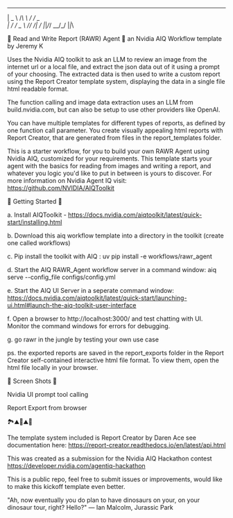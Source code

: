  ___    ___      _____ 
| _ \  /_\ \    / / _ \
|   / / _ \ \/\/ /|   /
|_|_\/_/ \_\_/\_/ |_|_\

🦖 Read and Write Report (RAWR) Agent 🦖
an Nvidia AIQ Workflow template by Jeremy K

Uses the Nvidia AIQ toolkit to ask an LLM to review an image from the internet url or a local file, and extract the json data out of it using a prompt of your choosing. The extracted data is then used to write a custom report using the Report Creator template system, displaying the data in a single file html readable format.

The function calling and image data extraction uses an LLM from build.nvidia.com, but can also be setup to use other providers like OpenAI.

You can have multiple templates for different types of reports, as defined by one function call parameter. You create visually appealing html reports with Report Creator, that are generated from files in the report_templates folder.

This is a starter workflow, for you to build your own RAWR Agent using Nvidia AIQ, customized for your requirements. This template starts your agent with the basics for reading from images and writing a report, and whatever you logic you'd like to put in between is yours to discover. For more information on Nvidia Agent IQ visit: https://github.com/NVIDIA/AIQToolkit

🦕 Getting Started 🦕

a. Install AIQToolkit - https://docs.nvidia.com/aiqtoolkit/latest/quick-start/installing.html

b. Download this aiq workflow template into a directory in the toolkit (create one called workflows)

c. Pip install the toolkit with AIQ :     uv pip install -e workflows/rawr_agent

d. Start the AIQ RAWR_Agent workflow server in a command window:      aiq serve --config_file configs/config.yml

e. Start the AIQ UI Server in a seperate command window: https://docs.nvidia.com/aiqtoolkit/latest/quick-start/launching-ui.html#launch-the-aiq-toolkit-user-interface

f. Open a browser to http://localhost:3000/ and test chatting with UI. Monitor the command windows for errors for debugging.

g. go rawr in the jungle by testing your own use case

ps. the exported reports are saved in the report_exports folder in the Report Creator self-contained interactive html file format. To view them, open the html file locally in your browser.

🦖 Screen Shots 🦖

Nvidia UI prompt tool calling

Report Export from browser

🏞️⛰️🦕⛰️🌋

The template system included is Report Creator by Daren Ace see documentation here: https://report-creator.readthedocs.io/en/latest/api.html

This was created as a submission for the Nvidia AIQ Hackathon contest https://developer.nvidia.com/agentiq-hackathon

This is a public repo, feel free to submit issues or improvements, would like to make this kickoff template even better.

"Ah, now eventually you do plan to have dinosaurs on your, on your dinosaur tour, right? Hello?" — Ian Malcolm, Jurassic Park 
